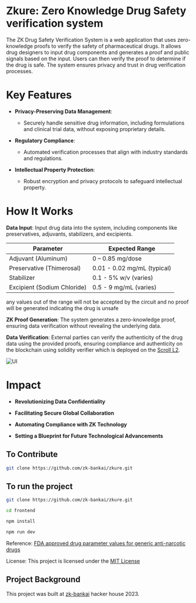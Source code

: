 # Zkure: Zero Knowledge Drug Safety verification system
The ZK Drug Safety Verification System is a web application that uses zero-knowledge proofs to verify the safety of pharmaceutical drugs. It allows drug designers to input drug components and generates a proof and public signals based on the input. Users can then verify the proof to determine if the drug is safe. The system ensures privacy and trust in drug verification processes.


# Key Features
- **Privacy-Preserving Data Management**:
  - Securely handle sensitive drug information, including formulations and clinical trial data, without exposing proprietary details.

- **Regulatory Compliance**:
  - Automated verification processes that align with industry standards and regulations.

- **Intellectual Property Protection**:
  - Robust encryption and privacy protocols to safeguard intellectual property.

# How It Works

**Data Input**: Input drug data into the system, including components like preservatives, adjuvants, stabilizers, and excipients.

| Parameter              | Expected Range              |
|------------------------|-----------------------------|
| Adjuvant (Aluminum)    | 0 – 0.85 mg/dose           |
| Preservative (Thimerosal) | 0.01 - 0.02 mg/mL (typical) |
| Stabilizer             | 0.1 - 5% w/v (varies)      |
| Excipient (Sodium Chloride) | 0.5 - 9 mg/mL (varies)    |

any values out of the range will not be accepted by the circuit and no proof will be generated indicating the drug is unsafe

**ZK Proof Generation**: The system generates a zero-knowledge proof, ensuring data verification without revealing the underlying data.

**Data Verification**: External parties can verify the authenticity of the drug data using the provided proofs, ensuring compliance and authenticity on the blockchain using solidity verifier which is deployed on the [Scroll L2](https://scroll.io/).

![UI](https://github.com/zk-bankai/zkure/blob/main/assets/Screenshot%202023-12-07%20at%205.49.10%E2%80%AFPM.jpeg)

# Impact

- **Revolutionizing Data Confidentiality** 
- **Facilitating Secure Global Collaboration**

- **Automating Compliance with ZK Technology**

- **Setting a Blueprint for Future Technological Advancements**


## To Contribute

```bash
git clone https://github.com/zk-bankai/zkure.git
```

## To run the project

```bash
git clone https://github.com/zk-bankai/zkure.git

cd frontend

npm install

npm run dev
```

Reference: [FDA approved drug parameter values for generic anti-narcotic drugs](https://www.accessdata.fda.gov/scripts/cdrh/cfdocs/cfcfr/CFRSearch.cfm?CFRPart=610&showFR=1&subpartNode=21:7.0.1.1.5.7)


License: This project is licensed under the [MIT License](https://github.com/zk-bankai/zkure/blob/main/LICENSE)

## Project Background

This project was built at [zk-bankai](https://twitter.com/zk_bankai) hacker house 2023.
